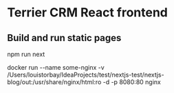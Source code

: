 # Terrier CRM React frontend
## Build and run static pages
npm run next

docker run --name some-nginx -v /Users/louistorbay/IdeaProjects/test/nextjs-test/nextjs-blog/out:/usr/share/nginx/html:ro -d -p 8080:80 nginx
